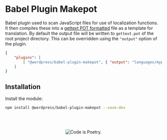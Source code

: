 # Babel Plugin Makepot

Babel plugin used to scan JavaScript files for use of localization functions. It then compiles these into a [gettext POT formatted](https://en.wikipedia.org/wiki/Gettext) file as a template for translation. By default the output file will be written to `gettext.pot` of the root project directory. This can be overridden using the `"output"` option of the plugin.

```json
{
	"plugins": [
		[ "@wordpress/babel-plugin-makepot", { "output": "languages/myplugin.pot" } ],
	]
}
```

## Installation

Install the module:

```bash
npm install @wordpress/babel-plugin-makepot --save-dev
```

<br/><br/><p align="center"><img src="https://s.w.org/style/images/codeispoetry.png?1" alt="Code is Poetry." /></p>
